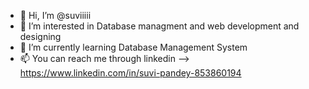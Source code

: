 - 👋 Hi, I’m @suviiiii
- 👀 I’m interested in Database managment and web development and designing
- 🌱 I’m currently learning Database Management System
- 📫 You can reach me through linkedin --> https://www.linkedin.com/in/suvi-pandey-853860194

<!---
suviiiii/suviiiii is a ✨ special ✨ repository because its `README.md` (this file) appears on your GitHub profile.
You can click the Preview link to take a look at your changes.
--->
